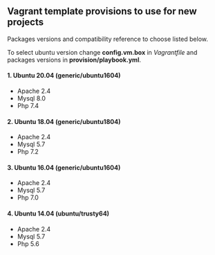 ## Vagrant template provisions to use for new projects

Packages versions and compatibility reference to choose listed below.  

To select ubuntu version change **config.vm.box** in _Vagrantfile_ and packages versions in **provision/playbook.yml**.

#### 1. Ubuntu 20.04 (generic/ubuntu1604)
* Apache 2.4
* Mysql 8.0
* Php 7.4

#### 2. Ubuntu 18.04 (generic/ubuntu1804)
* Apache 2.4
* Mysql 5.7
* Php 7.2

#### 3. Ubuntu 16.04 (generic/ubuntu1604)
* Apache 2.4
* Mysql 5.7
* Php 7.0

#### 4. Ubuntu 14.04 (ubuntu/trusty64)
* Apache 2.4
* Mysql 5.7
* Php 5.6
